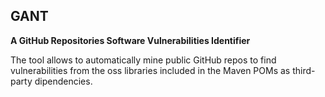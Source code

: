 ## GANT
**A GitHub Repositories Software Vulnerabilities Identifier**

The tool allows to automatically mine public GitHub repos to find vulnerabilities
from the oss libraries included in the Maven POMs as third-party dipendencies.
